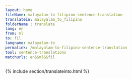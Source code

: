 ```yaml
---
layout: home
fileName: malayalam-to-filipino-sentence-translation
translatein: malayalam_to_filipino
folderName : translate
lang: en
from: ml
to: fil
langname: malayalam-to
permalink: /malayalam-to-filipino-sentence-translation
tool: sentence-translations
matchurls: en&&ml&&fil
---
```

{% include section/translateinto.html %}
